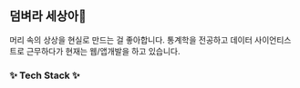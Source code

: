 ## 덤벼라 세상아👋
머리 속의 상상을 현실로 만드는 걸 좋아합니다.
통계학을 전공하고 데이터 사이언티스트로 근무하다가 현재는 웹/앱개발을 하고 있습니다.

<h3>✨ Tech Stack ✨</h3>


<!--
**noognoog/noognoog** is a ✨ _special_ ✨ repository because its `README.md` (this file) appears on your GitHub profile.

Here are some ideas to get you started:

- 🔭 I’m currently working on ...
- 🌱 I’m currently learning ...
- 👯 I’m looking to collaborate on ...
- 🤔 I’m looking for help with ...
- 💬 Ask me about ...
- 📫 How to reach me: ...
- 😄 Pronouns: ...
- ⚡ Fun fact: ...
-->
